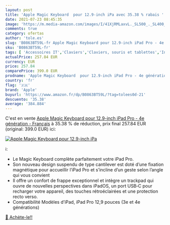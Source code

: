 ```yaml
---
layout: post
title: 'Apple Magic Keyboard  pour 12.9-inch iPa avec 35.38 % rabais '
date: 2021-07-23 08:45:35
image: 'https://m.media-amazon.com/images/I/41XjRMLaxvL._SL500_._SL400_.jpg'
comments: true
category: ofertas
author: 'tole.es'
slug: 'B0863BT59L-fr Apple Magic Keyboard pour 12.9-inch iPad Pro - 4e...'
sku: 'B0863BT59L-fr'
tags: [ 'Accessoires IT','Claviers','Claviers, souris et tablettes','Informatique','apple', ]
actualPrice: 257.84 EUR
currency: EUR
price: 257.84
comparePrice: 399.0 EUR
prodname: 'Apple Magic Keyboard  pour 12.9-inch iPad Pro - 4e génération  - Français'
country: 'fr'
flag: '🇫🇷'
brand: 'Apple'
buyurl: 'https://www.amazon.fr/dp/B0863BT59L/?tag=tolees0d-21'
descuento: '35.38'
average: '384.884'
---
```


C'est en vente [Apple Magic Keyboard  pour 12.9-inch iPad Pro - 4e génération  - Français](https://www.amazon.fr/dp/B0863BT59L/?tag=tolees0d-21)  à  35.38 % de réduction, prix final  257.84 EUR (original: 399.0 EUR) ici:

[![Apple Magic Keyboard  pour 12.9-inch iPa](https://m.media-amazon.com/images/I/41XjRMLaxvL._SL500_._SL400_.jpg)](https://www.amazon.fr/dp/B0863BT59L/?tag=tolees0d-21)

ℹ️:

- Le Magic Keyboard complète parfaitement votre iPad Pro.
- Son nouveau design suspendu de type cantilever est doté d’une fixation magnétique pour accueillir l’iPad Pro et s’incline d’un geste selon l’angle qui vous convient
- Il offre un confort de frappe exceptionnel et intègre un trackpad qui ouvre de nouvelles perspectives dans iPadOS, un port USB‐C pour recharger votre appareil, des touches rétroéclairées et une protection recto verso.
- Compatibilité Modèles d’iPad, iPad Pro 12,9 pouces (3e et 4e générations)

[🛒 Achète-le!!](https://www.amazon.fr/dp/B0863BT59L/?tag=tolees0d-21)
